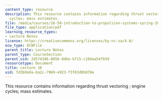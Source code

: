 ```yaml
---
content_type: resource
description: This resource contains information regarding thrust vectoring ; engine
  cycles; mass estimates.
file: /media/courses/16-50-introduction-to-propulsion-systems-spring-2012/fd3b9a9aba2c7969e923f3f83d0b878e_MIT16_50S12_lec16.pdf
file_type: application/pdf
learning_resource_types:
- Lecture Notes
license: https://creativecommons.org/licenses/by-nc-sa/4.0/
ocw_type: OCWFile
parent_title: Lecture Notes
parent_type: CourseSection
parent_uid: 2d574186-805b-8d6e-b715-c104aa54fb59
resourcetype: Document
title: Lecture 16
uid: fd3b9a9a-ba2c-7969-e923-f3f83d0b878e
---
```

This resource contains information regarding thrust vectoring ; engine cycles; mass estimates.